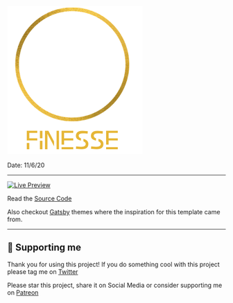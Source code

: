 ![](public/images/FINESSE.png)

Date: 11/6/20

---

[![Live Preview](https://img.lekoarts.de/gatsby/preview.svg)](https://finesse.samueltrahan.com)

Read the [Source Code](https://github.com/samueltrahan/Finesse-web-react)

Also checkout [Gatsby](https://www.gatsbyjs.com/) themes where the inspiration for this template came from.

---

## 🌟 Supporting me

Thank you for using this project! If you do something cool with this project please tag me on [Twitter](https://twitter.com/samueltrahan4)

Please star this project, share it on Social Media or consider supporting me on [Patreon](https://www.patreon.com/samueltrahan)
